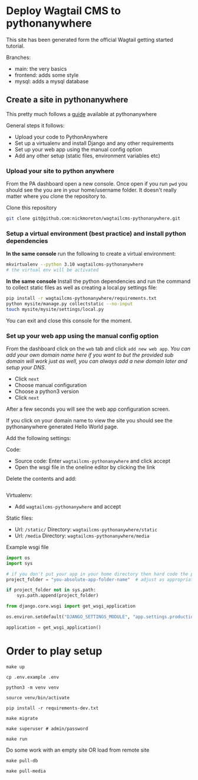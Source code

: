 # Deploy Wagtail CMS to pythonanywhere

This site has been generated form the official Wagtail getting started tutorial.

Branches:

- main: the very basics
- frontend: adds some style
- mysql: adds a mysql database

## Create a site in pythonanywhere

This pretty much follows a [guide](https://help.pythonanywhere.com/pages/DeployExistingDjangoProject) available at pythonanywhere

General steps it follows:

- Upload your code to PythonAnywhere
- Set up a virtualenv and install Django and any other requirements
- Set up your web app using the manual config option
- Add any other setup (static files, environment variables etc)

### Upload your site to python anywhere

From the PA dashboard open a new console. Once open if you run `pwd` you should see the you are in your home/username folder. It doesn't really matter where you clone the repository to.

Clone this repository

```bash
git clone git@github.com:nickmoreton/wagtailcms-pythonanywhere.git
```

### Setup a virtual environment (best practice) and install python dependencies

**In the same console** run the following to create a virtual environment:

```bash
mkvirtualenv --python 3.10 wagtailcms-pythonanywhere
# the virtual env will be activated
```

**In the same console** Install the python dependencies and run the command to collect static files as well as creating a local.py settings file:

```bash
pip install -r wagtailcms-pythonanywhere/requirements.txt
python mysite/manage.py collectstatic --no-input
touch mysite/mysite/settings/local.py
```

You can exit and close this console for the moment.

### Set up your web app using the manual config option

From the dashboard click on the `web` tab and click `add new web app`. *You can add your own domain name here if you want to but the provided sub domain will work just as well, you can always add a new domain later and setup your DNS*.

- Click `next`
- Choose manual configuration
- Choose a python3 version
- Click `next`

After a few seconds you will see the web app configuration screen.

If you click on your domain name to view the site you should see the pythonanywhere generated Hello World page.

Add the following settings:

Code:
- Source code: Enter `wagtailcms-pythonanywhere` and click accept
- Open the wsgi file in the oneline editor by clicking the link

Delete the contents and add:

```python

```

Virtualenv:
- Add `wagtailcms-pythonanywhere` and accept

Static files:
- Url: `/static/` Directory: `wagtailcms-pythonanywhere/static`
- Url: `/media` Directory: `wagtailcms-pythonanywhere/media`


Example wsgi file

```python
import os
import sys

# if you don't put your app in your home directory then hard code the path.
project_folder = "you-absolute-app-folder-name"  # adjust as appropriate, e.g. /home/username/projectname

if project_folder not in sys.path:
    sys.path.append(project_folder)

from django.core.wsgi import get_wsgi_application

os.environ.setdefault("DJANGO_SETTINGS_MODULE", "app.settings.production")

application = get_wsgi_application()
```


# Order to play setup

```
make up
```
```
cp .env.example .env
```
```
python3 -m venv venv
```
```
source venv/bin/activate
```
```
pip install -r requirements-dev.txt 
```
```
make migrate
```
```
make superuser # admin/password
```
```
make run
```

Do some work with an empty site OR load from remote site

```
make pull-db
```

```
make pull-media
```
